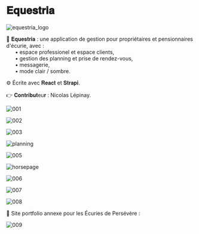 # 𝐄𝐪𝐮𝐞𝐬𝐭𝐫𝐢𝐚

![equestria_logo](https://user-images.githubusercontent.com/87578863/184410411-be2f2e4f-ca12-4d9c-be0b-217a08be0dcc.png)


🦄 𝐄𝐪𝐮𝐞𝐬𝐭𝐫𝐢𝐚 : une application de gestion pour propriétaires et pensionnaires d'écurie, avec :\
&nbsp;&nbsp;&nbsp;&nbsp;&nbsp;&nbsp;• espace professionel et espace clients,\
&nbsp;&nbsp;&nbsp;&nbsp;&nbsp;&nbsp;• gestion des planning et prise de rendez-vous,\
&nbsp;&nbsp;&nbsp;&nbsp;&nbsp;&nbsp;• messagerie,\
&nbsp;&nbsp;&nbsp;&nbsp;&nbsp;&nbsp;• mode clair / sombre.

⚙️ Écrite avec 𝐑𝐞𝐚𝐜𝐭 et 𝐒𝐭𝐫𝐚𝐩𝐢.

👉 𝐂𝐨𝐧𝐭𝐫𝐢𝐛𝐮𝐭eu𝐫 : Nicolas Lépinay.


![001](https://user-images.githubusercontent.com/87578863/184405524-a5281b62-1238-4834-871b-a705e34ae4c9.gif) 
 
![002](https://user-images.githubusercontent.com/87578863/184407435-e00bb567-7740-4803-9972-3510af2019c5.gif)

![003](https://user-images.githubusercontent.com/87578863/184409082-52402981-8384-4de4-86be-56f38227b88b.jpg)

![planning](https://user-images.githubusercontent.com/87578863/189902099-0fe88873-b61c-4317-960d-018587f9d9da.gif)

![005](https://user-images.githubusercontent.com/87578863/184409091-82920ba0-0914-44fa-96fc-f0040a6eddc3.jpg)

![horsepage](https://user-images.githubusercontent.com/87578863/189904723-c997fdfd-5740-41ff-8582-607e26541afa.gif)

![006](https://user-images.githubusercontent.com/87578863/184409093-5fd82502-d3d8-40d2-869b-8c76c9651793.jpg)

![007](https://user-images.githubusercontent.com/87578863/184409094-a6977c5b-f872-43ea-8dc3-bde99843e372.jpg)

![008](https://user-images.githubusercontent.com/87578863/184409097-b840fd0a-64e8-478f-9f01-11399a900c2a.jpg)

🐴 Site portfolio annexe pour les Écuries de Persévère :

![009](https://user-images.githubusercontent.com/87578863/236697353-f0a452c1-b35a-44d9-8706-c9399c613db6.png)
